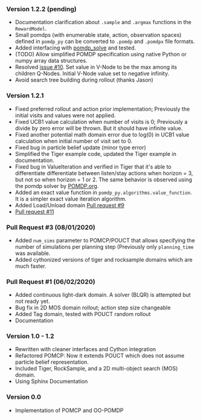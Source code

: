 ### Version 1.2.2 (pending)
* Documentation clarification about `.sample` and `.argmax` functions in the `RewardModel`.
* Small pomdps (with enumerable state, action, observation spaces)
  defined in `pomdp_py` can be converted to `.pomdp` and `.pomdpx` file formats.
* Added interfacing with [pomdp_solve](https://www.pomdp.org/code/) and tested.
* (TODO) Allow simplified POMDP specification using native Python or numpy array data structures.
* Resolved [issue #10](https://github.com/h2r/pomdp-py/issues/10).
  Set value in V-Node to be the max among its children Q-Nodes.
  Initial V-Node value set to negative infinity.
* Avoid search tree building during rollout (thanks Jason)

### Version 1.2.1

* Fixed preferred rollout and action prior implementation; Previously the initial visits and values were not applied.
* Fixed UCB1 value calculation when number of visits is 0; Previously a divide by zero error will be thrown. But it should have infinite value.
* Fixed another potential math domain error due to log(0) in UCB1 value calculation when initial number of visit set to 0.
* Fixed bug in particle belief update (minor type error)
* Simplified the Tiger example code, updated the Tiger example in documentation.
* Fixed bug in ValueIteration and verified in Tiger that it's able to
  differentiate differentiate between listen/stay actions when horizon = 3, but
  not so when horizon = 1 or 2. The same behavior is observed using the pomdp
  solver by [POMDP.org](https://www.pomdp.org/code/index.html).
* Added an exact value function in `pomdp_py.algorithms.value_function`. It is a simpler exact value iteration algorithm.
* Added Load/Unload domain [Pull request #9](https://github.com/h2r/pomdp-py/pull/9)
* [Pull request #11](https://github.com/h2r/pomdp-py/pull/11)

### Pull Request #3 (08/01/2020)

* Added `num_sims` parameter to POMCP/POUCT that allows specifying the number of simulations per planning step (Previously only `planning_time` was available.
* Added cythonized versions of tiger and rocksample domains which are much faster.

### Pull Request #1 (06/02/2020)

* Added continuous light-dark domain. A solver (BLQR) is attempted but not ready yet.
* Bug fix in 2D MOS domain rollout; action step size changeable
* Added Tag domain, tested with POUCT random rollout
* Documentation


### Version 1.0 - 1.2

* Rewritten with cleaner interfaces and Cython integration
* Refactored POMCP: Now it extends POUCT which does not assume particle belief representation.
* Included Tiger, RockSample, and a 2D multi-object search (MOS) domain.
* Using Sphinx Documentation


### Version 0.0

* Implementation of POMCP and OO-POMDP
